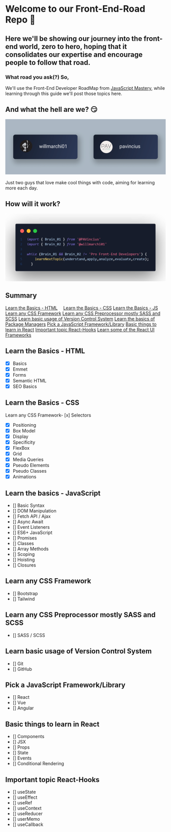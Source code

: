 # Welcome to our Front-End-Road Repo 🎉

## Here we'll be showing our journey into the front-end world, zero to hero, hoping that it consolidates our expertise and encourage people to follow that road.

### What road you ask(?) So,

We'll use the Front-End Developer RoadMap from  [JavaScript Mastery](https://taplink.cc/javascriptmastery), while learning through this guide we'll post those topics here.

## And what the hell are we? 😏

![profiles](https://github.com/PAVincius/Front-End-Road/blob/main/img/profiles.png)

Just two guys that love make cool things with code, aiming for learning more each day.

## How will it work?

![profiles](https://github.com/PAVincius/Front-End-Road/blob/main/img/process.png)

## Summary

[Learn the Basics - HTML](#Learn-the-Basics-HTML)<img src="https://raw.githubusercontent.com/FortAwesome/Font-Awesome/6.x/svgs/brands/html5.svg" width="14" height="14">
[Learn the Basics - CSS](#Learn-the-Basics-CSS)
[Learn the Basics - JS](#Learn-the-Basics-JS)
[Learn any CSS Framework](#Learn-any-CSS-Framework)
[Learn any CSS Preprocessor mostly SASS and SCSS](#Learn-any-CSS-Preprocessor-mostly-SASS-and-SCSS)
[Learn basic usage of Version Control System](#Learn-basic-usage-of-Version-Control-System)
[Learn the basics of Package Managers](#Learn-the-basics-of-Package-Managers)
[Pick a JavaScript Framework/Library](#Pick-a-JavaScript-Framework/Library)
[Basic things to learn in React](#Basic-things-to-learn-in-React)
[Important topic React-Hooks](#Important-topic-React-Hooks)
[Learn some of the React UI Frameworks](#Learn-some-of-the-React-UI-Frameworks)



## Learn the Basics - HTML

- [x] Basics
- [X] Emmet
- [X] Forms
- [X] Semantic HTML
- [X] SEO Basics

## Learn the Basics - CSS

Learn any CSS Framework- [x] Selectors
- [x] Positioning
- [x] Box Model
- [x] Display
- [x] Specificity
- [x] FlexBox
- [x] Grid
- [x] Media Queries
- [x] Pseudo Elements
- [x] Pseudo Classes
- [x] Animations

## Learn the basics - JavaScript

- [] Basic Syntax
- [] DOM Manipulation
- [] Fetch API / Ajax
- [] Async Await
- [] Event Listeners
- [] ES6+ JavaScript
- [] Promises
- [] Classes
- [] Array Methods
- [] Scoping
- [] Hoisting
- [] Closures

## Learn any CSS Framework

- [] Bootstrap
- [] Tailwind

## Learn any CSS Preprocessor mostly SASS and SCSS

- [] SASS / SCSS

## Learn basic usage of Version Control System

- [] Git
- [] GitHub

## Pick a JavaScript Framework/Library

- [] React
- [] Vue
- [] Angular

## Basic things to learn in React

- [] Components
- [] JSX
- [] Props
- [] State
- [] Events
- [] Conditional Rendering

## Important topic React-Hooks

- [] useState
- [] useEffect
- [] useRef
- [] useContext
- [] useReducer
- [] userMemo
- [] useCallback




